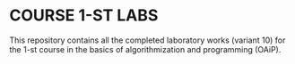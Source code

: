 # COURSE 1-ST LABS

This repository contains all the completed laboratory works (variant 10) for the 1-st course in the basics of algorithmization and programming (OAiP).

